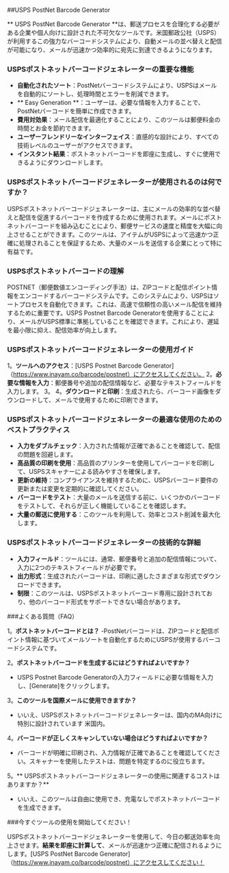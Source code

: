 ##USPS PostNet Barcode Generator

** USPS PostNet Barcode Generator **は、郵送プロセスを合理化する必要がある企業や個人向けに設計された不可欠なツールです。米国郵政公社（USPS）が利用するこの強力なバーコードシステムにより、自動メールの並べ替えと配信が可能になり、メールが迅速かつ効率的に宛先に到達できるようになります。

### USPSポストネットバーコードジェネレーターの重要な機能

-  **自動化されたソート**：PostNetバーコードシステムにより、USPSはメールを自動的にソートし、処理時間とエラーを削減できます。
-  ** Easy Generation **：ユーザーは、必要な情報を入力することで、PostNetバーコードを簡単に作成できます。
-  **費用対効果**：メール配信を最適化することにより、このツールは郵便料金の時間とお金を節約できます。
-  **ユーザーフレンドリーなインターフェイス**：直感的な設計により、すべての技術レベルのユーザーがアクセスできます。
-  **インスタント結果**：ポストネットバーコードを即座に生成し、すぐに使用できるようにダウンロードします。

### USPSポストネットバーコードジェネレーターが使用されるのは何ですか？

USPSポストネットバーコードジェネレーターは、主にメールの効率的な並べ替えと配信を促進するバーコードを作成するために使用されます。メールにポストネットバーコードを組み込むことにより、郵便サービスの速度と精度を大幅に向上させることができます。このツールは、アイテムがUSPSによって迅速かつ正確に処理されることを保証するため、大量のメールを送信する企業にとって特に有益です。

### USPSポストネットバーコードの理解

POSTNET（郵便数値エンコーディング手法）は、ZIPコードと配信ポイント情報をエンコードするバーコードシステムです。このシステムにより、USPSはソートプロセスを自動化できます。これは、高速で信頼性の高いメール配信を維持するために重要です。USPS Postnet Barcode Generatorを使用することにより、メールがUSPS標準に準拠していることを確認できます。これにより、遅延を最小限に抑え、配信効率が向上します。

### USPSポストネットバーコードジェネレーターの使用ガイド

1。**ツールへのアクセス**：[USPS Postnet Barcode Generator]（https://www.inayam.co/barcode/postnet）にアクセスしてください。
2。**必要な情報を入力**：郵便番号や追加の配信情報など、必要なテキストフィールドを入力します。
3。
4。**ダウンロードと印刷**：生成されたら、バーコード画像をダウンロードして、メールで使用するために印刷できます。

### USPSポストネットバーコードジェネレーターの最適な使用のためのベストプラクティス

-  **入力をダブルチェック**：入力された情報が正確であることを確認して、配信の問題を回避します。
-  **高品質の印刷を使用**：高品質のプリンターを使用してバーコードを印刷して、USPSスキャナーによる読みやすさを確保します。
-  **更新の維持**：コンプライアンスを維持するために、USPSバーコード要件の更新または変更を定期的に確認してください。
-  **バーコードをテスト**：大量のメールを送信する前に、いくつかのバーコードをテストして、それらが正しく機能していることを確認します。
-  **大量の郵送に使用する**：このツールを利用して、効率とコスト削減を最大化します。

### USPSポストネットバーコードジェネレーターの技術的な詳細

-  **入力フィールド**：ツールには、通常、郵便番号と追加の配信情報について、入力に2つのテキストフィールドが必要です。
-  **出力形式**：生成されたバーコードは、印刷に適したさまざまな形式でダウンロードできます。
-  **制限**：このツールは、USPSポストネットバーコード専用に設計されており、他のバーコード形式をサポートできない場合があります。

###よくある質問（FAQ）

1。**ポストネットバーコードとは？**
-PostNetバーコードは、ZIPコードと配信ポイント情報に基づいてメールソートを自動化するためにUSPSが使用するバーコードシステムです。

2。**ポストネットバーコードを生成するにはどうすればよいですか？**
-  USPS Postnet Barcode Generatorの入力フィールドに必要な情報を入力し、[Generate]をクリックします。

3。**このツールを国際メールに使用できますか？**
- いいえ、USPSポストネットバーコードジェネレーターは、国​​内のMA向けに特別に設計されています 米国内。

4。**バーコードが正しくスキャンしていない場合はどうすればよいですか？**
- バーコードが明確に印刷され、入力情報が正確であることを確認してください。スキャナーを使用したテストは、問題を特定するのに役立ちます。

5。** USPSポストネットバーコードジェネレーターの使用に関連するコストはありますか？**
- いいえ、このツールは自由に使用でき、充電なしでポストネットバーコードを生成できます。

###今すぐツールの使用を開始してください！

USPSポストネットバーコードジェネレーターを使用して、今日の郵送効率を向上させます。**結果を即座に計算して**、メールが迅速かつ正確に配信されるようにします。[USPS PostNet Barcode Generator]（https://www.inayam.co/barcode/postnet）にアクセスしてください！